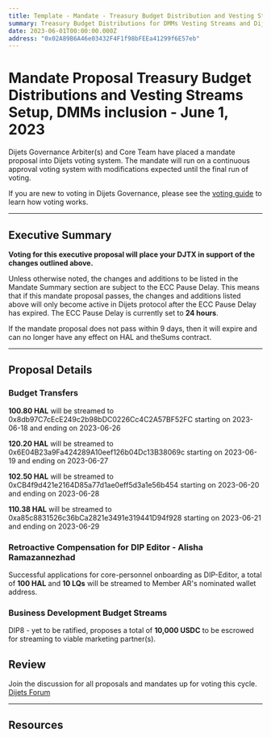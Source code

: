 ```yaml
---
title: Template - Mandate - Treasury Budget Distribution and Vesting Stream Setups, DMMs inclusion - June 1, 2023
summary: Treasury Budget Distributions for DMMs Vesting Streams and Dijetex Liquidity providers; Compensation for successfully accepted proposals and CAPs retention.
date: 2023-06-01T00:00:00.000Z
address: "0x02A89B6A46e03432F4F1f98bFEEa41299f6E57eb"
---
```


# Mandate Proposal Treasury Budget Distributions and Vesting Streams Setup, DMMs inclusion - June 1, 2023

Dijets Governance Arbiter(s) and Core Team have placed a mandate proposal into Dijets voting system. The mandate will run on a continuous approval voting system with modifications expected until the final run of voting.

If you are new to voting in Dijets Governance, please see the [voting guide](https://core-council.dijets.io) to learn how voting works.

---

## Executive Summary


**Voting for this executive proposal will place your DJTX in support of the changes outlined above.**

Unless otherwise noted, the changes and additions to be listed in the Mandate Summary section are subject to the ECC Pause Delay. This means that if this mandate proposal passes, the changes and additions listed above will only become active in Dijets protocol after the ECC Pause Delay has expired. The ECC Pause Delay is currently set to **24 hours**.

If the mandate proposal does not pass within 9 days, then it will expire and can no longer have any effect on HAL and theSums contract.

---

## Proposal Details

### Budget Transfers

**100.80 HAL** will be streamed to 0x8db97C7cEcE249c2b98bDC0226Cc4C2A57BF52FC starting on 2023-06-18 and ending on 2023-06-26

**120.20 HAL** will be streamed to 0x6E04B23a9Fa424289A10eef126b04Dc13B38069c starting on 2023-06-19 and ending on 2023-06-27

**102.50 HAL** will be streamed to 0xCB4f9d421e2164D85a77d1ae0eff5d3a1e56b454 starting on 2023-06-20 and ending on 2023-06-28

**110.38 HAL** will be streamed to 0xa85c8831526c36bCa2821e3491e319441D94f928 starting on 2023-06-21 and ending on 2023-06-29

### Retroactive Compensation for DIP Editor - Alisha Ramazannezhad

Successful applications for core-personnel onboarding as DIP-Editor, a total of **100 HAL** and **10 LQs** will be streamed to Member AR's nominated wallet address.

### Business Development Budget Streams

DIP8 - yet to be ratified, proposes a total of **10,000 USDC** to be escrowed for streaming to viable marketing partner(s).

## Review

Join the discussion for all proposals and mandates up for voting this cycle. [Dijets Forum](https://forum.dijets.io)

---

## Resources


